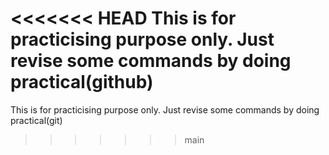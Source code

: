 <<<<<<< HEAD
This is for practicising purpose only. Just revise some commands by doing practical(github)
=======
This is for practicising purpose only. Just revise some commands by doing practical(git)
>>>>>>> main
